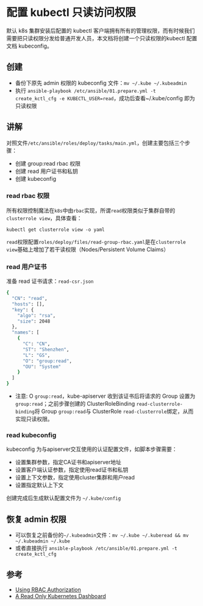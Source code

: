 # 配置 kubectl 只读访问权限

默认 k8s 集群安装后配置的 kubectl 客户端拥有所有的管理权限，而有时候我们需要把只读权限分发给普通开发人员，本文档将创建一个只读权限的kubectl 配置文档 kubeconfig。

## 创建

- 备份下原先 admin 权限的 kubeconfig 文件：`mv ~/.kube ~/.kubeadmin`
- 执行 `ansible-playbook /etc/ansible/01.prepare.yml -t create_kctl_cfg -e KUBECTL_USER=read`，成功后查看~/.kube/config 即为只读权限

## 讲解

对照文件`/etc/ansible/roles/deploy/tasks/main.yml`，创建主要包括三个步骤：

- 创建 group:read rbac 权限
- 创建 read 用户证书和私钥
- 创建 kubeconfig

### read rbac 权限

所有权限控制魔法在`k8s`中由`rbac`实现，所谓`read`权限类似于集群自带的`clusterrole view`，具体查看：

`kubectl get clusterrole view -o yaml`

`read`权限配置`roles/deploy/files/read-group-rbac.yaml`是在`clusterrole view`基础上增加了若干读权限（Nodes/Persistent Volume Claims）

### read 用户证书

准备 read 证书请求：`read-csr.json`

``` bash
{
  "CN": "read",
  "hosts": [],
  "key": {
    "algo": "rsa",
    "size": 2048
  },
  "names": [
    {
      "C": "CN",
      "ST": "Shenzhen",
      "L": "GS",
      "O": "group:read",
      "OU": "System"
    }
  ]
}
```
- 注意: O `group:read`，kube-apiserver 收到该证书后将请求的 Group 设置为`group:read`；之前步骤创建的 ClusterRoleBinding `read-clusterrole-binding`将 Group `group:read`与 ClusterRole `read-clusterrole`绑定，从而实现只读权限。

### read kubeconfig

kubeconfig 为与apiserver交互使用的认证配置文件，如脚本步骤需要：

- 设置集群参数，指定CA证书和apiserver地址
- 设置客户端认证参数，指定使用read证书和私钥
- 设置上下文参数，指定使用cluster集群和用户read
- 设置指定默认上下文

创建完成后生成默认配置文件为 `~/.kube/config`

## 恢复 admin 权限

- 可以恢复之前备份的`~/.kubeadmin`文件：`mv ~/.kube ~/.kuberead && mv ~/.kubeadmin ~/.kube`
- 或者直接执行 `ansible-playbook /etc/ansible/01.prepare.yml -t create_kctl_cfg`

## 参考

- [Using RBAC Authorization](https://kubernetes.io/docs/reference/access-authn-authz/rbac/)
- [A Read Only Kubernetes Dashboard](https://blog.cowger.us/2018/07/03/a-read-only-kubernetes-dashboard.html)
